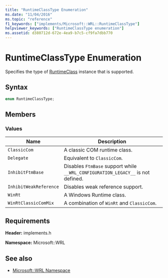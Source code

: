 ```yaml
---
title: "RuntimeClassType Enumeration"
ms.date: "11/04/2016"
ms.topic: "reference"
f1_keywords: ["implements/Microsoft::WRL::RuntimeClassType"]
helpviewer_keywords: ["RuntimeClassType enumeration"]
ms.assetid: d380712d-672e-4ea9-b7c5-cf9fa7dbb770
---
```

# RuntimeClassType Enumeration

Specifies the type of [RuntimeClass](runtimeclass-class.md) instance that is supported.

## Syntax

```cpp
enum RuntimeClassType;
```

## Members

### Values

|Name|Description|
|----------|-----------------|
|`ClassicCom`|A classic COM runtime class.|
|`Delegate`|Equivalent to `ClassicCom`.|
|`InhibitFtmBase`|Disables `FtmBase` support while `__WRL_CONFIGURATION_LEGACY__` is not defined.|
|`InhibitWeakReference`|Disables weak reference support.|
|`WinRt`|A Windows Runtime class.|
|`WinRtClassicComMix`|A combination of `WinRt` and `ClassicCom`.|

## Requirements

**Header:** implements.h

**Namespace:** Microsoft::WRL

## See also

- [Microsoft::WRL Namespace](microsoft-wrl-namespace.md)
